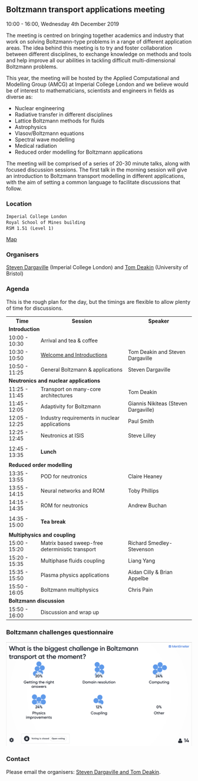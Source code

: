 ## Boltzmann transport applications meeting
10:00 - 16:00, Wednesday 4th December 2019

The meeting is centred on bringing together academics and industry that work on solving Boltzmann-type problems in a range of different application areas. The idea behind this meeting is to try and foster collaboration between different disciplines, to exchange knowledge on methods and tools and help improve all our abilities in tackling difficult multi-dimensional Boltzmann problems.

This year, the meeting will be hosted by the Applied Computational and Modelling Group (AMCG) at Imperial College London and we believe would be of interest to mathematicians, scientists and engineers in fields as diverse as:
- Nuclear engineering
- Radiative transfer in different disciplines
- Lattice Boltzmann methods for fluids
- Astrophysics
- Vlasov/Boltzmann equations
- Spectral wave modelling
- Medical radiation
- Reduced order modelling for Boltzmann applications

The meeting will be comprised of a series of 20-30 minute talks, along with focused discussion sessions. The first talk in the morning session will give an introduction to Boltzmann transport modelling in different applications, with the aim of setting a common language to facilitate discussions that follow.


### Location
```
Imperial College London
Royal School of Mines building
RSM 1.51 (Level 1)
```
[Map](https://goo.gl/maps/XHnmV2xEwhuS2ma28)

### Organisers
[Steven Dargaville](https://www.imperial.ac.uk/people/s.dargaville) (Imperial College London) and [Tom Deakin](http://www.tomdeakin.com/cs/) (University of Bristol)


### Agenda
This is the rough plan for the day, but the timings are flexible to allow plenty of time for discussions.
<table>
  <tr>
    <th>Time</th>
    <th>Session</th>
    <th>Speaker</th>
  </tr>
  
  <tr><td colspan="3"><b>Introduction</b></td></tr>
  
  <tr>
  <td>10:00 - 10:30</td>
  <td colspan="2">Arrival and tea & coffee</td>
  </tr>
  <tr>
  <td>10:30 - 10:50</td>
  <td><a href="slides/welcome.pdf">Welcome and Introductions</a></td>
  <td>Tom Deakin and Steven Dargaville</td>
  </tr>
  <tr>
  <td>10:50 - 11:25</td>
  <td>General Boltzmann & applications</td>
  <td>Steven Dargaville</td>
  </tr>
  
  <tr><td colspan="3"><b>Neutronics and nuclear applications</b></td></tr>
  
  <tr>
  <tr>
  <td>11:25 - 11:45</td>
  <td>Transport on many-core architectures</td>
  <td>Tom Deakin</td>
  </tr>
  <td>11:45 - 12:05</td>
  <td>Adaptivity for Boltzmann</td>
  <td>Giannis Nikiteas (Steven Dargaville)</td>
  </tr>
  <tr>
  <td>12:05 - 12:25</td>
  <td>Industry requirements in nuclear applications</td>
  <td>Paul Smith</td>
  </tr>
  <tr>
  <td>12:25 - 12:45</td>
  <td>Neutronics at ISIS</td>
  <td>Steve Lilley</td>
  </tr>
  
  <tr><td colspan="3"></td></tr>
  <tr>
  <td>12:45 - 13:35</td>
  <td colspan="2"><b>Lunch</b></td>
  </tr>
  <tr><td colspan="3"></td></tr>
  
  <tr><td colspan="3"><b>Reduced order modelling</b></td></tr>
  <tr>
  <td>13:35 - 13:55</td>
  <td>POD for neutronics</td>
  <td>Claire Heaney</td>
  </tr>
  <tr>
  <td>13:55 - 14:15</td>
  <td>Neural networks and ROM</td>
  <td>Toby Phillips</td>
  </tr>
  <tr>
  <td>14:15 - 14:35</td>
  <td>ROM for neutronics</td>
  <td>Andrew Buchan</td>
  </tr>
  
  <tr><td colspan="3"></td></tr>
  <tr>
  <td>14:35 - 15:00</td>
  <td colspan="2"><b>Tea break</b></td>
  </tr>
  <tr><td colspan="3"></td></tr>
 
  <tr><td colspan="3"><b>Multiphysics and coupling</b></td></tr>
  <tr>
  <td>15:00 - 15:20</td>
  <td>Matrix based sweep-free deterministic transport</td>
  <td>Richard Smedley-Stevenson</td>
  </tr>
  <tr>
  <td>15:20 - 15:35</td>
  <td>Multiphase fluids coupling</td>
  <td>Liang Yang</td>
  </tr>
  <tr>
  <td>15:35 - 15:50</td>
  <td>Plasma physics applications</td>
  <td>Aidan Cilly & Brian Appelbe</td>
  </tr>
  <tr>
  <td>15:50 - 16:05</td>
  <td>Boltzmann multiphysics</td>
  <td>Chris Pain</td>
  </tr>
  
  <tr><td colspan="3"><b>Boltzmann discussion</b></td></tr>
  <tr>
  <td>15:50 - 16:00</td>
  <td colspan="2">Discussion and wrap up</td>
  </tr>
  
</table>


### Boltzmann challenges questionnaire

<img src="survey.png"/>


### Contact

Please email the organisers: [Steven Dargaville and Tom Deakin](mailto:s.dargaville@imperial.ac.uk,tom.deakin@bristol.ac.uk).

